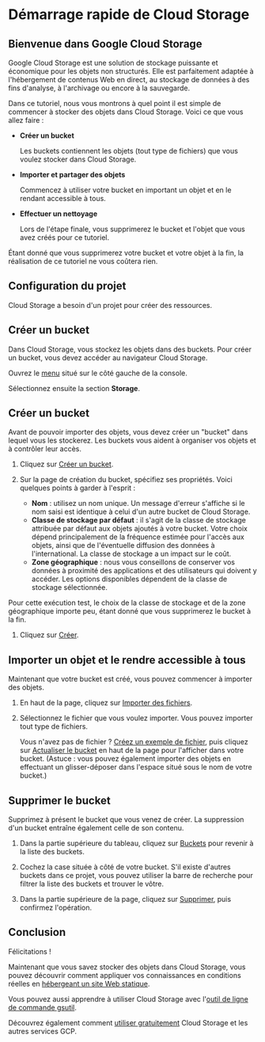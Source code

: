 # Démarrage rapide de Cloud Storage

## Bienvenue dans Google Cloud Storage

<walkthrough-tutorial-url url="https://cloud.google.com/storage/docs/quickstart-console"></walkthrough-tutorial-url>

Google Cloud Storage est une solution de stockage puissante et économique pour les objets non structurés. Elle est parfaitement adaptée à l'hébergement de contenus Web en direct, au stockage de données à des fins d'analyse, à l'archivage ou encore à la sauvegarde.

Dans ce tutoriel, nous vous montrons à quel point il est simple de commencer à stocker des objets dans Cloud Storage. Voici ce que vous allez faire :

  *  **Créer un bucket**

     Les buckets contiennent les objets (tout type de fichiers) que vous voulez stocker dans Cloud Storage.

  *  **Importer et partager des objets**

     Commencez à utiliser votre bucket en important un objet et en le rendant accessible à tous.

  *  **Effectuer un nettoyage**

     Lors de l'étape finale, vous supprimerez le bucket et l'objet que vous avez créés pour ce tutoriel.

Étant donné que vous supprimerez votre bucket et votre objet à la fin, la réalisation de ce tutoriel ne vous coûtera rien.

## Configuration du projet

Cloud Storage a besoin d'un projet pour créer des ressources.

<walkthrough-project-billing-setup></walkthrough-project-billing-setup>

## Créer un bucket

Dans Cloud Storage, vous stockez les objets dans des buckets. Pour créer un bucket, vous devez accéder au navigateur Cloud Storage.

Ouvrez le [menu][spotlight-menu] situé sur le côté gauche de la console.

Sélectionnez ensuite la section **Storage**.

<walkthrough-menu-navigation sectionid="STORAGE_SECTION"></walkthrough-menu-navigation>

## Créer un bucket

Avant de pouvoir importer des objets, vous devez créer un "bucket" dans lequel vous les stockerez. Les buckets vous aident à organiser vos objets et à contrôler leur accès.

  1. Cliquez sur [Créer un bucket](walkthrough://spotlight-pointer?cssSelector=#p6ntest-cloudstorage-create-first-bucket-button,).

  1. Sur la page de création du bucket, spécifiez ses propriétés. Voici quelques points à garder à l'esprit :

     *  **Nom** : utilisez un nom unique. Un message d'erreur s'affiche si le nom saisi est identique à celui d'un autre bucket de Cloud Storage.
     *  **Classe de stockage par défaut** : il s'agit de la classe de stockage attribuée par défaut aux objets ajoutés à votre bucket. Votre choix dépend principalement de la fréquence estimée pour l'accès aux objets, ainsi que de l'éventuelle diffusion des données à l'international. La classe de stockage a un impact sur le coût.
     *  **Zone géographique** : nous vous conseillons de conserver vos données à proximité des applications et des utilisateurs qui doivent y accéder. Les options disponibles dépendent de la classe de stockage sélectionnée.

Pour cette exécution test, le choix de la classe de stockage et de la zone géographique importe peu, étant donné que vous supprimerez le bucket à la fin.

  1. Cliquez sur [Créer][spotlight-create-button].

## Importer un objet et le rendre accessible à tous

Maintenant que votre bucket est créé, vous pouvez commencer à importer des objets.

  1. En haut de la page, cliquez sur [Importer des fichiers][spotlight-upload-file].

  1. Sélectionnez le fichier que vous voulez importer. Vous pouvez importer tout type de fichiers.

     Vous n'avez pas de fichier ? [Créez un exemple de fichier][create-sample-file], puis cliquez sur [Actualiser le bucket][spotlight-refresh-bucket] en haut de la page pour l'afficher dans votre bucket. (Astuce : vous pouvez également importer des objets en effectuant un glisser-déposer dans l'espace situé sous le nom de votre bucket.)

## Supprimer le bucket

Supprimez à présent le bucket que vous venez de créer. La suppression d'un bucket entraîne également celle de son contenu.

  1. Dans la partie supérieure du tableau, cliquez sur [Buckets][spotlight-buckets-link] pour revenir à la liste des buckets.

  1. Cochez la case située à côté de votre bucket. S'il existe d'autres buckets dans ce projet, vous pouvez utiliser la barre de recherche pour filtrer la liste des buckets et trouver le vôtre.

  1. Dans la partie supérieure de la page, cliquez sur [Supprimer][spotlight-delete-buckets], puis confirmez l'opération.

## Conclusion

<walkthrough-conclusion-trophy></walkthrough-conclusion-trophy>

Félicitations !

Maintenant que vous savez stocker des objets dans Cloud Storage, vous pouvez découvrir comment appliquer vos connaissances en conditions réelles en [hébergeant un site Web statique](https://cloud.google.com/storage/docs/hosting-static-website).

Vous pouvez aussi apprendre à utiliser Cloud Storage avec l'[outil de ligne de commande gsutil](https://cloud.google.com/storage/docs/quickstart-gsutil).

Découvrez également comment [utiliser gratuitement](https://cloud.google.com/free) Cloud Storage et les autres services GCP.

[create-sample-file]: walkthrough://create-sample-storage-file
[spotlight-buckets-link]: walkthrough://spotlight-pointer?cssSelector=.p6n-cloudstorage-path-link
[spotlight-create-bucket]: walkthrough://spotlight-pointer?cssSelector=#p6ntest-cloudstorage-create-first-bucket-button,#p6n-cloudstorage-create-bucket
[spotlight-create-button]: walkthrough://spotlight-pointer?cssSelector=#p6ntest-gcs-create-bucket-button
[spotlight-delete-buckets]: walkthrough://spotlight-pointer?spotlightId=gcs-action-bar-delete-bucket
[spotlight-menu]: walkthrough://spotlight-pointer?spotlightId=console-nav-menu
[spotlight-public-link]: walkthrough://spotlight-pointer?cssSelector=.p6n-cloudstorage-browser-public-label
[spotlight-refresh-bucket]: walkthrough://spotlight-pointer?spotlightId=gcs-action-bar-refresh-objects
[spotlight-share-public]: walkthrough://spotlight-pointer?cssSelector=.p6n-cloudstorage-browser-public-checkbox
[spotlight-upload-file]: walkthrough://spotlight-pointer?spotlightId=gcs-action-bar-upload-file
